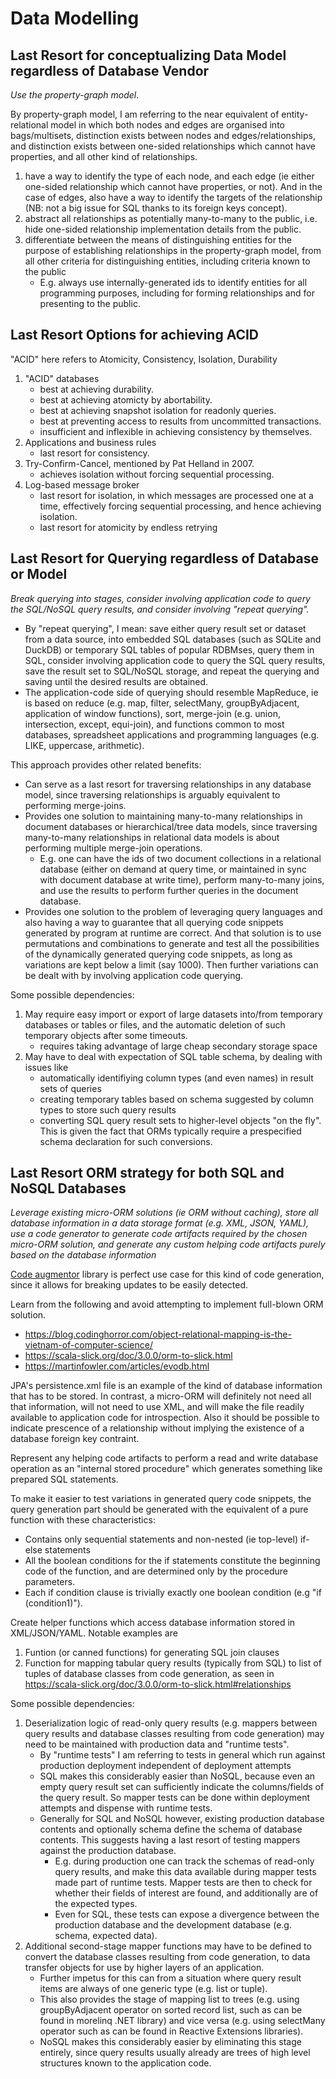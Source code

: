 # Data Modelling

## Last Resort for conceptualizing Data Model regardless of Database Vendor

*Use the property-graph model*.

By property-graph model, I am referring to the near equivalent of entity-relational model in which both nodes and edges are organised into bags/multisets, distinction exists between nodes and edges/relationships, and distinction exists between one-sided relationships which cannot have properties, and all other kind of relationships.
  1. have a way to identify the type of each node, and each edge (ie either one-sided relationship which cannot have properties, or not). And in the case of edges, also have a way to identify the targets of the relationship (NB: not a big issue for SQL thanks to its foreign keys concept).
  1. abstract all relationships as potentially many-to-many to the public, i.e. hide one-sided relationship implementation details from the public.
  2. differentiate between the means of distinguishing entities for the purpose of establishing relationships in the property-graph model, from all other criteria for distinguishing entities, including criteria known to the public
     - E.g. always use internally-generated ids to identify entities for all programming purposes, including for forming relationships and for presenting to the public.

## Last Resort Options for achieving ACID

"ACID" here refers to Atomicity, Consistency, Isolation, Durability

  1. "ACID" databases
     - best at achieving durability.
     - best at achieving atomicty by abortability.
     - best at achieving snapshot isolation for readonly queries.
     - best at preventing access to results from uncommitted transactions.
     - insufficient and inflexible in achieving consistency by themselves.
  2. Applications and business rules
     - last resort for consistency.
  1. Try-Confirm-Cancel, mentioned by Pat Helland in 2007.
     - achieves isolation without forcing sequential processing.
  2. Log-based message broker
     - last resort for isolation, in which messages are processed one at a time, effectively forcing sequential processing, and hence achieving isolation.
     - last resort for atomicity by endless retrying

## Last Resort for Querying regardless of Database or Model

*Break querying into stages, consider involving application code to query the SQL/NoSQL query results, and consider involving "repeat querying".*
  - By "repeat querying", I mean: save either query result set or dataset from a data source, into embedded SQL databases (such as SQLite and DuckDB) or temporary SQL tables of popular RDBMses, query them in SQL, consider involving application code to query the SQL query results, save the result set to SQL/NoSQL storage, and repeat the querying and saving until the desired results are obtained.
  - The application-code side of querying should resemble MapReduce, ie is based on reduce (e.g. map, filter, selectMany, groupByAdjacent, application of window functions), sort, 
  merge-join (e.g. union, intersection, except, equi-join), and functions common to most databases, spreadsheet applications and programming languages (e.g. LIKE, uppercase, arithmetic).

This approach provides other related benefits:
  - Can serve as a last resort for traversing relationships in any database model, since traversing relationships is arguably equivalent to performing merge-joins.
  - Provides one solution to maintaining many-to-many relationships in document databases or hierarchical/tree data models, since traversing many-to-many relationships in relational data models is about performing multiple merge-join operations.
     - E.g. one can have the ids of two document collections in a relational database (either on demand at query time, or maintained in sync with document database at write time), perform many-to-many joins, and use the results to perform further queries in the document database.
  - Provides one solution to the problem of leveraging query languages and also having a way to guarantee that all querying code snippets generated by program at runtime are correct. And that solution is to use permutations and combinations to generate and test all the possibilities of the dynamically generated querying code snippets, as long as variations are kept below a limit (say 1000). Then further variations can be dealt with by involving application code querying.

Some possible dependencies:
  1. May require easy import or export of large datasets into/from temporary databases or tables or files, and the automatic deletion of such temporary objects after some timeouts.
     - requires taking advantage of large cheap secondary storage space
  3. May have to deal with expectation of SQL table schema, by dealing with issues like
     - automatically identifiying column types (and even names) in result sets of queries
     - creating temporary tables based on schema suggested by column types to store such query results
     - converting SQL query result sets to higher-level objects "on the fly". This is given the fact that ORMs typically require a prespecified schema declaration for such conversions.

## Last Resort ORM strategy for both SQL and NoSQL Databases

*Leverage existing micro-ORM solutions (ie ORM without caching),
store all database information in a data storage format (e.g. XML, JSON, YAML),
use a code generator to generate code artifacts required by the chosen micro-ORM solution,
and generate any custom helping code artifacts purely based on the database information*

[Code augmentor](https://github.com/aaronicsubstances/code-augmentor) library is perfect use case for this kind of code generation, since it allows for breaking updates to be easily detected.

Learn from the following and avoid attempting to implement full-blown ORM solution.
  - https://blog.codinghorror.com/object-relational-mapping-is-the-vietnam-of-computer-science/
  - https://scala-slick.org/doc/3.0.0/orm-to-slick.html
  - https://martinfowler.com/articles/evodb.html

JPA's persistence.xml file is an example of the kind of database information that has to be stored. In contrast, a micro-ORM will definitely not need all that information, will not need to use XML, and will make the file readily available to application code for introspection. Also it should be possible to indicate prescence of a relationship without implying the existence of a database foreign key contraint.

Represent any helping code artifacts to perform a read and write database operation as an "internal stored procedure" which generates something like prepared SQL statements.

To make it easier to test variations in generated query code snippets, the query generation part should be generated with the equivalent of a pure function with these characteristics:
  - Contains only sequential statements and non-nested (ie top-level) if-else statements
  - All the boolean conditions for the if statements constitute the beginning code of the function, and are determined only by the procedure parameters.
  - Each if condition clause is trivially exactly one boolean condition
  (e.g "if (condition1)").

Create helper functions which access database information stored in XML/JSON/YAML.
Notable examples are
  1. Funtion (or canned functions) for generating SQL join clauses
  2. Function for mapping tabular query results (typically from SQL) to list of tuples of database classes from code generation, as seen in https://scala-slick.org/doc/3.0.0/orm-to-slick.html#relationships


Some possible dependencies:
  1. Deserialization logic of read-only query results (e.g. mappers between query results and database classes resulting from code generation) may need to be maintained with production data and "runtime tests".
     - By "runtime tests" I am referring to tests in general which run against production deployment independent of deployment attempts
     - SQL makes this considerably easier than NoSQL, because even an empty query result set can sufficiently indicate the columns/fields of the query result. So mapper tests can be done within deployment attempts and dispense with runtime tests.
     - Generally for SQL and NoSQL however, existing production database contents and optionally schema define the schema of database contents. This suggests having a last resort of testing mappers against the production database.
        - E.g. during production one can track the schemas of read-only query results, and make this data available during mapper tests made part of runtime tests. Mapper tests are then to check for whether their fields of interest are found, and additionally are of the expected types.
        - Even for SQL, these tests can expose a divergence between the production database and the development database (e.g. schema, expected data).
  2. Additional second-stage mapper functions may have to be defined to convert the database classes resulting from code generation, to data transfer objects for use by higher layers of an application.
     - Further impetus for this can from a situation where query result items are always of one generic type  (e.g. list or tuple).
     - This also provides the stage of mapping list to trees (e.g. using groupByAdjacent operator on sorted record list, such as can be found in morelinq .NET library) and vice versa (e.g. using selectMany operator such as can be found in Reactive Extensions libraries).
     - NoSQL makes this considerably easier by eliminating this stage entirely, since query results usually already are trees of high level structures known to the application code.


